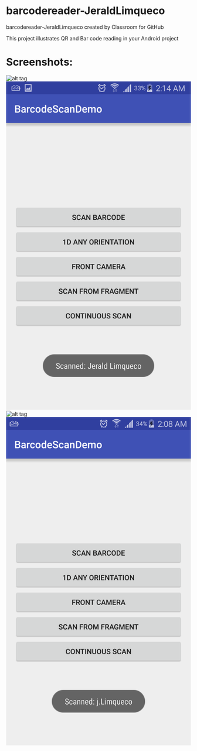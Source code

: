 # barcodereader-JeraldLimqueco
barcodereader-JeraldLimqueco created by Classroom for GitHub

This project illustrates QR and Bar code reading in your Android project

# Screenshots:
![alt tag](https://github.com/DeLaSalleUniversity-Manila/barcodereader-JeraldLimqueco/blob/master/jerald%20%20barcode.png)
![alt tag](https://github.com/DeLaSalleUniversity-Manila/barcodereader-JeraldLimqueco/blob/master/j%20barcode%20scanned.png)
![alt tag](https://github.com/DeLaSalleUniversity-Manila/barcodereader-JeraldLimqueco/blob/master/jerald%20QR.jpg)
![alt tag](https://github.com/DeLaSalleUniversity-Manila/barcodereader-JeraldLimqueco/blob/master/j%20qr%20scanned.png)
